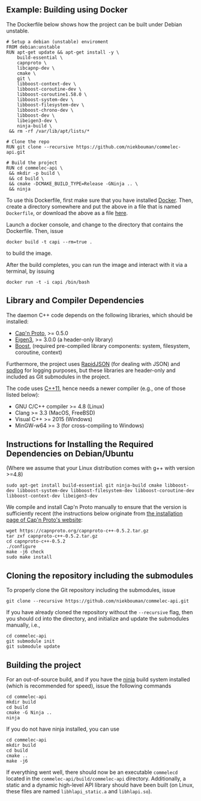 ## Example: Building using Docker
The Dockerfile below shows how the project can be built under Debian unstable.

```
# Setup a debian (unstable) enviroment
FROM debian:unstable
RUN apt-get update && apt-get install -y \
    build-essential \
    capnproto \
    libcapnp-dev \
    cmake \
    git \
    libboost-context-dev \
    libboost-coroutine-dev \
    libboost-coroutine1.58.0 \
    libboost-system-dev \
    libboost-filesystem-dev \
    libboost-chrono-dev \
    libboost-dev \
    libeigen3-dev \
    ninja-build \
 && rm -rf /var/lib/apt/lists/*

# Clone the repo
RUN git clone --recursive https://github.com/niekbouman/commelec-api.git 

# Build the project
RUN cd commelec-api \
 && mkdir -p build \
 && cd build \
 && cmake -DCMAKE_BUILD_TYPE=Release -GNinja .. \
 && ninja
```

To use this Dockerfile, first make sure that you have installed [Docker](http://www.docker.com). Then, create a directory somewhere and put the above in a file that is named `Dockerfile`, or download the above as a file [here](https://raw.githubusercontent.com/niekbouman/commelec-api/master/docker/Dockerfile). 

Launch a docker console, and change to the directory that contains the Dockerfile.
Then, issue

```
docker build -t capi --rm=true .
```
to build the image.

After the build completes, you can run the image and interact with it via a terminal, by issuing 
```
docker run -t -i capi /bin/bash
```

## Library and Compiler Dependencies
The daemon C++ code depends on the following libraries, which should be installed:
* [Cap&#39;n Proto](https://capnproto.org), >= 0.5.0
* [Eigen3](http://eigen.tuxfamily.org/), >= 3.0.0 (a header-only library)
* [Boost](http://www.boost.org), (required pre-compiled library components: system, filesystem, coroutine, context)

Furthermore, the project uses [RapidJSON](https://github.com/miloyip/rapidjson) (for dealing with JSON) and [spdlog](https://github.com/gabime/spdlog) for logging purposes, but these libraries are header-only and included as Git submodules in the project.

The code uses [C++11](http://en.wikipedia.org/wiki/C++11), hence needs a newer compiler (e.g., one of those listed below):
* GNU C/C++ compiler >= 4.8 (Linux)
* Clang >= 3.3 (MacOS, FreeBSD)
* Visual C++ >= 2015 (Windows)
* MinGW-w64 >= 3 (for cross-compiling to Windows)

## Instructions for Installing the Required Dependencies on Debian/Ubuntu 
(Where we assume that your Linux distribution comes with g++ with version >=4.8)

```
sudo apt-get install build-essential git ninja-build cmake libboost-dev libboost-system-dev libboost-filesystem-dev libboost-coroutine-dev libboost-context-dev libeigen3-dev
```

We compile and install Cap'n Proto manually to ensure that the version is sufficiently recent (the instructions below originate from [the installation page of Cap'n Proto's website](https://capnproto.org/install.html): 
```
wget https://capnproto.org/capnproto-c++-0.5.2.tar.gz
tar zxf capnproto-c++-0.5.2.tar.gz
cd capnproto-c++-0.5.2
./configure
make -j6 check
sudo make install
```

## Cloning the repository including the submodules
To properly clone the Git repository including the submodules, issue
```
git clone --recursive https://github.com/niekbouman/commelec-api.git
```
If you have already cloned the repository without the `--recursive` flag, 
then you should cd into the directory, and initialize and update the submodules manually, i.e.,
```
cd commelec-api
git submodule init
git submodule update
```

## Building the project
For an out-of-source build, and if you have the [ninja](https://martine.github.io/ninja/) build system installed (which is recommended for speed), issue the following commands
```
cd commelec-api
mkdir build
cd build
cmake -G Ninja ..
ninja
```
If you do not have ninja installed, you can use
```
cd commelec-api
mkdir build
cd build
cmake ..
make -j6
```

If everything went well, there should now be an executable `commelecd` located in the `commelec-api/build/commelec-api` directory. 
Additionally, a static and a dynamic high-level API library should have been built (on Linux, these files are named `libhlapi_static.a` and `libhlapi.so`).
